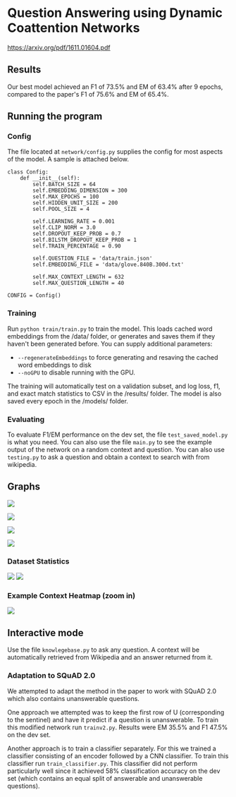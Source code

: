 # Question Answering using Dynamic Coattention Networks

https://arxiv.org/pdf/1611.01604.pdf

## Results
Our best model achieved an F1 of 73.5\% and EM of 63.4\% after 9 epochs, compared to the paper's F1 of 75.6\% and EM of 65.4\%.

## Running the program
### Config
The file located at `network/config.py` supplies the config for most aspects of the model. A sample is attached below.

    class Config:
        def __init__(self):
            self.BATCH_SIZE = 64
            self.EMBEDDING_DIMENSION = 300
            self.MAX_EPOCHS = 100
            self.HIDDEN_UNIT_SIZE = 200
            self.POOL_SIZE = 4

            self.LEARNING_RATE = 0.001
            self.CLIP_NORM = 3.0
            self.DROPOUT_KEEP_PROB = 0.7
            self.BILSTM_DROPOUT_KEEP_PROB = 1
            self.TRAIN_PERCENTAGE = 0.90

            self.QUESTION_FILE = 'data/train.json'
            self.EMBEDDING_FILE = 'data/glove.840B.300d.txt'

            self.MAX_CONTEXT_LENGTH = 632
            self.MAX_QUESTION_LENGTH = 40

    CONFIG = Config()

### Training
Run `python train/train.py` to train the model. This loads cached word embeddings from the /data/ folder, or generates and saves them if they haven't been generated before. You can supply additional parameters:
 - `--regenerateEmbeddings` to force generating and resaving the cached word embeddings to disk 
 - `--noGPU` to disable running with the GPU.
 
The training will automatically test on a validation subset, and log loss, f1, and exact match statistics to CSV in the /results/ folder. The model is also saved every epoch in the /models/ folder.

### Evaluating
To evaluate F1/EM performance on the dev set, the file `test_saved_model.py` is what you need. You can also use the file `main.py` to see the example output of the network on a random context and question. You can also use `testing.py` to ask a question and obtain a context to search with from wikipedia.

## Graphs
![](https://github.com/jamjar919/dynamic-coattention-networks/blob/master/results/results_hmndropout/loss_graph_hmndropout.png?raw=true)

![](https://github.com/jamjar919/dynamic-coattention-networks/blob/master/results/results_hmndropout/hmndropout_train.PNG?raw=trueD)

![](https://github.com/jamjar919/dynamic-coattention-networks/blob/master/results/results_hmndropout/hmndropout_test.PNG?raw=true)

![](https://github.com/jamjar919/dynamic-coattention-networks/blob/master/results/question_split_statistics.png?raw=true)

### Dataset Statistics

![](https://github.com/jamjar919/dynamic-coattention-networks/blob/master/data/dev_question_histogram.png?raw=true)
![](https://github.com/jamjar919/dynamic-coattention-networks/blob/master/data/train_question_histogram.png?raw=true)

### Example Context Heatmap (zoom in)

![](https://github.com/jamjar919/dynamic-coattention-networks/blob/master/results/question.png?raw=true)

## Interactive mode
Use the file `knowlegebase.py` to ask any question. A context will be automatically retrieved from Wikipedia and an answer returned from it.

### Adaptation to SQuAD 2.0
We attempted to adapt the method in the paper to work with SQuAD 2.0 which also contains unanswerable questions.

One approach we attempted was to keep the first row of U (corresponding to the sentinel) and have it predict if a question is unanswerable. To train this modified network run `trainv2.py`. Results were EM 35.5% and F1 47.5% on the dev set.

Another approach is to train a classifier separately. For this we trained a classifier consisting of an encoder followed by a CNN classifier. To train this classifier run `train_classifier.py`. This classifier did not perform particularly well since it achieved 58% classification accuracy on the dev set (which contains an equal split of answerable and unanswerable questions).


